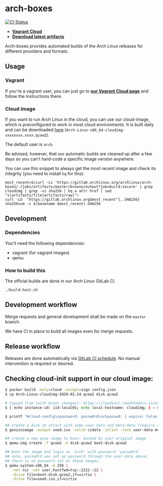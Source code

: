 # arch-boxes
[![CI Status](https://gitlab.archlinux.org/archlinux/arch-boxes/badges/master/pipeline.svg)](https://gitlab.archlinux.org/archlinux/arch-boxes/-/pipelines)

- [**Vagrant Cloud**](https://app.vagrantup.com/archlinux/boxes/archlinux)
- [**Download latest artifacts**](https://gitlab.archlinux.org/archlinux/arch-boxes/-/jobs/artifacts/master/browse/output?job=build:secure)

Arch-boxes provides automated builds of the Arch Linux releases for different providers and formats.

## Usage

### Vagrant
If you're a vagrant user, you can just go to [**our Vagrant Cloud page**](https://app.vagrantup.com/archlinux/boxes/archlinux) and follow the instructions there.

### Cloud image
If you want to run Arch Linux in the cloud, you can use our cloud-image, which is preconfigured to work in most cloud environments. It is built daily and can be downloaded [here](https://gitlab.archlinux.org/archlinux/arch-boxes/-/jobs/artifacts/master/browse/output?job=build:secure) (`Arch-Linux-x86_64-cloudimg-xxxxxxxx.xxxx.qcow2`).

The default user is `arch`.

Be advised, however, that our automatic builds are cleaned up after a few days so you can't hard-code a specific image version anywhere.

You can use this snippet to always get the most recent image and check its integrity (you need to install `hq` for this):

    most_recent=$(curl -Ls 'https://gitlab.archlinux.org/archlinux/arch-boxes/-/jobs/artifacts/master/browse/output?job=build:secure' | grep cloudimg | grep -vi sha256 | hq a attr href | sed "s|artifacts/file|artifacts/raw|")
    curl -LO  "https://gitlab.archlinux.org$most_recent"{,.SHA256}
    sha256sum -c $(basename $most_recent).SHA256

## Development

### Dependencies
You'll need the following dependencies:

* vagrant (for vagrant images)
* qemu

### How to build this
The official builds are done in our Arch Linux GitLab CI.

    ./build-host.sh

## Development workflow
Merge requests and general development shall be made on the `master` branch.

We have CI in place to build all images even for merge requests.

## Release workflow
Releases are done automatically via [GitLab CI schedule](https://gitlab.archlinux.org/archlinux/arch-boxes/-/pipeline_schedules).
No manual intervention is required or desired.

## Checking cloud-init support in our cloud image:
```bash
$ packer build -only=cloud -except=sign config.json
$ cp Arch-Linux-cloudimg-2020-02-24.qcow2 disk.qcow2

# Copied from (with minor changes): https://cloudinit.readthedocs.io/en/latest/topics/datasources/nocloud.html
$ { echo instance-id: iid-local01; echo local-hostname: cloudimg; } > meta-data

$ printf "#cloud-config\npassword: passw0rd\nchpasswd: { expire: False }\nssh_pwauth: True\n" > user-data

## create a disk to attach with some user-data and meta-data (require cdrkit)
$ genisoimage -output seed.iso -volid cidata -joliet -rock user-data meta-data

## create a new qcow image to boot, backed by your original image
$ qemu-img create -f qcow2 -b disk.qcow2 boot-disk.qcow2

## boot the image and login as 'arch' with password 'passw0rd'
## note, passw0rd was set as password through the user-data above,
## there is no password set on these images.
$ qemu-system-x86_64 -m 256 \
   -net nic -net user,hostfwd=tcp::2222-:22 \
   -drive file=boot-disk.qcow2,if=virtio \
   -drive file=seed.iso,if=virtio
```
